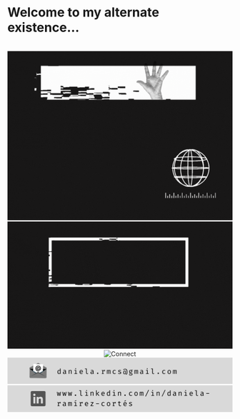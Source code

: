<h1>Welcome to my alternate existence...</h1> 
<div align="center">
  <br/>
  <img src="hi.gif" alt="Hi">
  <br/>
  <img src="tools.gif" alt="Tools">
  <br/>
  <img src="connect.gif" alt="Connect">
  <br/>
  <a href="" rel="Mail"><img src="mail.png" alt="Mail" /></a>
  <a href="(www.linkedin.com/in/daniela-ramírez-cortés)" rel="Linkedin"><img src="linkedin.png" alt="Linkedin" /></a>
</div>
